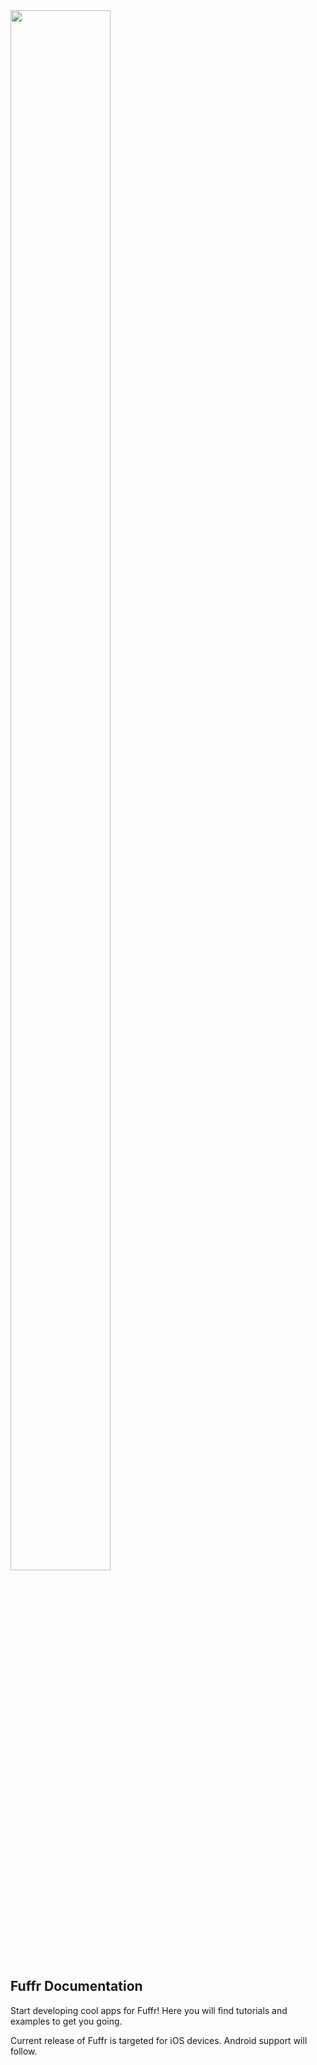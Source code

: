 <img src="/img/fuffr-logo-black.png" style="width: 80%; max-width: 200px;">

## Fuffr Documentation

Start developing cool apps for Fuffr! Here you will find tutorials and examples to get you going.

Current release of Fuffr is targeted for iOS devices. Android support will follow.
